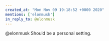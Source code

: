 ```yaml
---
created_at: "Mon Nov 09 19:18:52 +0000 2020"
mentions: ['elonmusk']
in_reply_to: @elonmusk
---
```


@elonmusk Should be a personal setting.